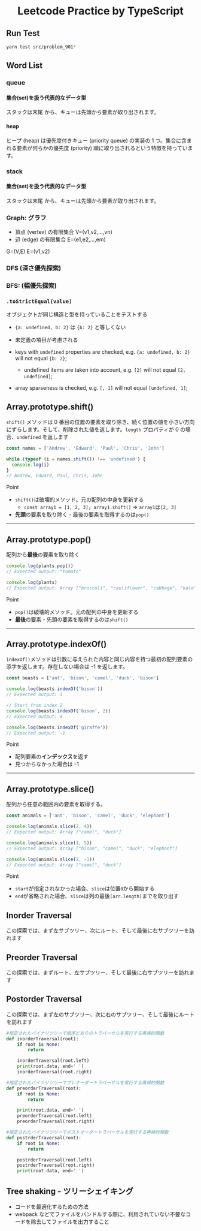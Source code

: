 <h1 align="center">
  Leetcode Practice by TypeScript
</h1>

## Run Test

```bash
yarn test src/problem_901*
```

## Word List

### queue

#### 集合(set)を扱う代表的なデータ型

スタックは末尾 から、キューは先頭から要素が取り出されます。

#### heap

ヒープ (heap) は優先度付きキュー (priority queue) の実装の 1 つ。集合に含まれる要素が何らかの優先度 (priority) 順に取り出されるという特徴を持っています。

### stack

#### 集合(set)を扱う代表的なデータ型

スタックは末尾 から、キューは先頭から要素が取り出されます。

### Graph: グラフ

- 頂点 (vertex) の有限集合 V=(v1,v2,...,vn)
- 辺 (edge) の有限集合 E=(e1,e2,...,em)

G=(V,E)
E=(v1,v2)

### DFS (深さ優先探索)

### BFS: (幅優先探索)

### `.toStrictEqual(value)`

オブジェクトが同じ構造と型を持っていることをテストする

- `{a: undefined, b: 2}` は `{b: 2}` と等しくない
- 未定義の項目が考慮される

- keys with `undefined` properties are checked, e.g. `{a: undefined, b: 2}` will not equal `{b: 2}`;
  - undefined items are taken into account, e.g. `[2]` will not equal `[2, undefined]`;
- array sparseness is checked, e.g. `[, 1]` will not equal `[undefined, 1]`;

## Array.prototype.shift()

`shift()` メソッドは 0 番目の位置の要素を取り除き、続く位置の値を小さい方向にずらします。そして、削除された値を返します。`length` プロパティが 0 の場合、`undefined` を返します

```ts
const names = ['Andrew', 'Edward', 'Paul', 'Chris', 'John']

while (typeof (i = names.shift()) !== 'undefined') {
  console.log(i)
}
// Andrew, Edward, Paul, Chris, John
```

Point

- `shift()`は破壊的メソッド。元の配列の中身を更新する
  - `const array1 = [1, 2, 3]; array1.shift()` => `array1`は`[2, 3]`
- **先頭**の要素を取り除く - 最後の要素を取得するのは`pop()`

---

## Array.prototype.pop()

配列から**最後**の要素を取り除く

```ts
console.log(plants.pop())
// Expected output: "tomato"

console.log(plants)
// Expected output: Array ["broccoli", "cauliflower", "cabbage", "kale"]
```

Point

- `pop()`は破壊的メソッド。元の配列の中身を更新する
- **最後**の要素 - 先頭の要素を取得するのは`shift()`

---

## Array.prototype.indexOf()

`indexOf()`メソッドは引数に与えられた内容と同じ内容を持つ最初の配列要素の添字を返します。存在しない場合は -1 を返します。

```ts
const beasts = ['ant', 'bison', 'camel', 'duck', 'bison']

console.log(beasts.indexOf('bison'))
// Expected output: 1

// Start from index 2
console.log(beasts.indexOf('bison', 2))
// Expected output: 4

console.log(beasts.indexOf('giraffe'))
// Expected output: -1
```

Point

- 配列要素の**インデックス**を返す
- 見つからなかった場合は -1

---

## Array.prototype.slice()

配列から任意の範囲内の要素を取得する。

```ts
const animals = ['ant', 'bison', 'camel', 'duck', 'elephant']

console.log(animals.slice(2, 4))
// Expected output: Array ["camel", "duck"]

console.log(animals.slice(1, 5))
// Expected output: Array ["bison", "camel", "duck", "elephant"]

console.log(animals.slice(2, -1))
// Expected output: Array ["camel", "duck"]
```

Point

- `start`が指定されなかった場合、`slice`は位置`0`から開始する
- `end`が省略された場合、`slice`は列の最後`(arr.length)`までを取り出す

## Inorder Traversal

この探索では、まず左サブツリー、次にルート、そして最後に右サブツリーを訪れます

## Preorder Traversal

この探索では、まずルート、左サブツリー、そして最後に右サブツリーを訪れます

## Postorder Traversal

この探索では、まず左のサブツリー、次に右のサブツリー、そして最後にルートを訪れます

```python
#指定されたバイナリツリーで順序どおりのトラバーサルを実行する再帰的関数
def inorderTraversal(root):
    if root is None:
        return

    inorderTraversal(root.left)
    print(root.data, end=' ')
    inorderTraversal(root.right)

#指定されたバイナリツリーでプレオーダートラバーサルを実行する再帰的関数
def preorderTraversal(root):
    if root is None:
        return

    print(root.data, end=' ')
    preorderTraversal(root.left)
    preorderTraversal(root.right)

#指定されたバイナリツリーでポストオーダートラバーサルを実行する再帰的関数
def postrderTraversal(root):
    if root is None:
        return

    postrderTraversal(root.left)
    postrderTraversal(root.right)
    print(root.data, end=' ')
```

## Tree shaking - ツリーシェイキング

- コードを最適化するための方法
- webpack などでファイルをバンドルする際に、利用されていない不要なコードを除去してファイルを出力すること
